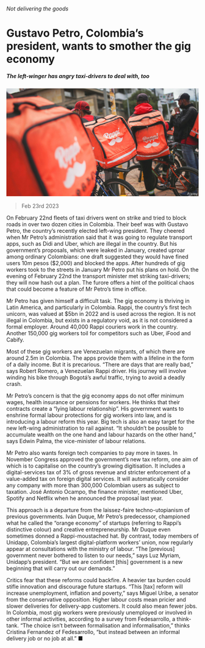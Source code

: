 ###### Not delivering the goods

# Gustavo Petro, Colombia’s president, wants to smother the gig economy 

##### The left-winger has angry taxi-drivers to deal with, too 

![image](images/20230225_AMP005.jpg) 

> Feb 23rd 2023 

On February 22nd fleets of taxi drivers went on strike and tried to block roads in over two dozen cities in Colombia. Their beef was with Gustavo Petro, the country’s recently elected left-wing president. They cheered when Mr Petro’s administration said that it was going to regulate transport apps, such as Didi and Uber, which are illegal in the country. But his government’s proposals, which were leaked in January, created uproar among ordinary Colombians: one draft suggested they would have fined users 10m pesos ($2,000) and blocked the apps. After hundreds of gig workers took to the streets in January Mr Petro put his plans on hold. On the evening of February 22nd the transport minister met striking taxi-drivers; they will now hash out a plan. The furore offers a hint of the political chaos that could become a feature of Mr Petro’s time in office.

Mr Petro has given himself a difficult task. The gig economy is thriving in Latin America, and particularly in Colombia. Rappi, the country’s first tech unicorn, was valued at $5bn in 2022 and is used across the region. It is not illegal in Colombia, but exists in a regulatory void, as it is not considered a formal employer. Around 40,000 Rappi couriers work in the country. Another 150,000 gig workers toil for competitors such as Uber, iFood and Cabify. 

Most of these gig workers are Venezuelan migrants, of which there are around 2.5m in Colombia. The apps provide them with a lifeline in the form of a daily income. But it is precarious. “There are days that are really bad,” says Robert Romero, a Venezuelan Rappi driver. His journey will involve winding his bike through Bogotá’s awful traffic, trying to avoid a deadly crash. 

Mr Petro’s concern is that the gig economy apps do not offer minimum wages, health insurance or pensions for workers. He thinks that their contracts create a “lying labour relationship”. His government wants to enshrine formal labour protections for gig workers into law, and is introducing a labour reform this year. Big tech is also an easy target for the new left-wing administration to rail against. “It shouldn’t be possible to accumulate wealth on the one hand and labour hazards on the other hand,” says Edwin Palma, the vice-minister of labour relations. 

Mr Petro also wants foreign tech companies to pay more in taxes. In November Congress approved the government’s new tax reform, one aim of which is to capitalise on the country’s growing digitisation. It includes a digital-services tax of 3% of gross revenue and stricter enforcement of a value-added tax on foreign digital services. It will automatically consider any company with more than 300,000 Colombian users as subject to taxation. José Antonio Ocampo, the finance minister, mentioned Uber, Spotify and Netflix when he announced the proposal last year. 

This approach is a departure from the laissez-faire techno-utopianism of previous governments. Iván Duque, Mr Petro’s predecessor, championed what he called the “orange economy” of startups (referring to Rappi’s distinctive colour) and creative entrepreneurship. Mr Duque even sometimes donned a Rappi-moustached hat. By contrast, today members of Unidapp, Colombia’s largest digital-platform workers’ union, now regularly appear at consultations with the ministry of labour. “The [previous] government never bothered to listen to our needs,” says Luz Myriam, Unidapp’s president. “But we are confident [this] government is a new beginning that will carry out our demands.” 

Critics fear that these reforms could backfire. A heavier tax burden could stifle innovation and discourage future startups. “This [tax] reform will increase unemployment, inflation and poverty,” says Miguel Uribe, a senator from the conservative opposition. Higher labour costs mean pricier and slower deliveries for delivery-app customers. It could also mean fewer jobs. In Colombia, most gig workers were previously unemployed or involved in other informal activities, according to a survey from Fedesarrollo, a think-tank. “The choice isn’t between formalisation and informalisation,” thinks Cristina Fernandez of Fedesarrollo, “but instead between an informal delivery job or no job at all.” ■

